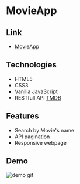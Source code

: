 # MovieApp

## Link

* [MovieApp](https://movieapp-6731e.web.app/)

## Technologies 
* HTML5
* CSS3
* Vanilla JavaScript 
* RESTfull API [TMDB](https://www.themoviedb.org/?language=en-GB)

## Features 
* Search by Movie's name
* API pagination
* Responsive webpage

## Demo

![demo gif](./example.gif)

